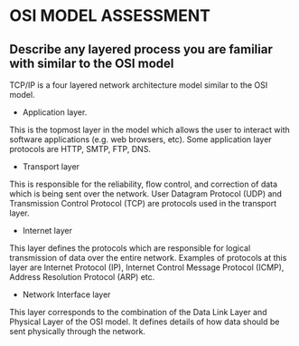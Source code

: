 
# OSI MODEL ASSESSMENT

## Describe any layered process you are familiar with similar to the OSI model

TCP/IP is a four layered network architecture model similar to the OSI model.

* Application layer.

This is the topmost layer in the model which allows the user to interact with software applications (e.g. web browsers, etc). Some application layer protocols are HTTP, SMTP, FTP, DNS.

* Transport layer

This is responsible for the reliability, flow control, and correction of data which is being sent over the network. User Datagram Protocol (UDP) and Transmission Control Protocol (TCP) are protocols used in the transport layer.

* Internet layer

This layer defines the protocols which are responsible for logical transmission of data over the entire network. Examples of protocols at this layer are Internet Protocol (IP), Internet Control Message Protocol (ICMP), Address Resolution Protocol (ARP) etc.

* Network Interface layer

This layer corresponds to the combination of the Data Link Layer and Physical Layer of the OSI model. It defines details of how data should be sent physically through the network.
